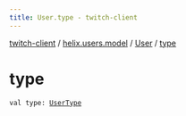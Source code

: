 ```yaml
---
title: User.type - twitch-client
---
```


[twitch-client](../../index.html) / [helix.users.model](../index.html) / [User](index.html) / [type](./type.html)

# type

`val type: `[`UserType`](../-user-type/index.html)